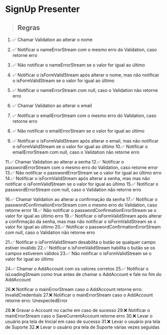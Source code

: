# SignUp Presenter

> ## Regras
1. ✅ Chamar Validation ao alterar o nome
2. ✅ Notificar o nameErrorStream com o mesmo erro do Validation, caso retorne erro
3. ✅ Não notificar o nameErrorStream se o valor for igual ao último
4. ✅ Notificar o isFormValidStream após alterar o nome, mas não notificar o isFormValidStream se o valor for igual ao último
5. ✅ Notificar o nameErrorStream com null, caso o Validation não retorne erro

6. ✅ Chamar Validation ao alterar o email
7. ✅ Notificar o emailErrorStream com o mesmo erro do Validation, caso retorne erro
8. ✅ Não notificar o emailErrorStream se o valor for igual ao último
9. ✅ Notificar o isFormValidStream após alterar o email, mas não notificar o isFormValidStream se o valor for igual ao último
10.✅ Notificar o emailErrorStream com null, caso o Validation não retorne erro

11.✅ Chamar Validation ao alterar a senha
12.✅ Notificar o passwordErrorStream com o mesmo erro do Validation, caso retorne error
13.✅ Não notificar o passwordErrorStream se o valor for igual ao último erro
14.✅ Notificar o isFormValidStream após alterar a senha, mas mas não notificar o isFormValidStream se o valor for igual ao último
15.✅ Notificar o passwordErrorStream com null, caso o Validation não retorne erro

16.✅ Chamar Validation ao alterar a confirmação da senha
17.✅ Notificar o passwordConfirmationErrorStream com o mesmo erro do Validation, caso retorne error
18.✅ Não notificar o passwordConfirmationErrorStream se o valor for igual ao último erro
19.✅ Notificar o isFormValidStream após alterar a confirmação da senha, mas mas não notificar o isFormValidStream se o valor for igual ao último
20.✅ Notificar o passwordConfirmationErrorStream com null, caso o Validation não retorne erro

21.✅ Notificar o isFormValidStream desabilita o butão se qualquer campo estiver inválido
22.✅ Notificar o isFormValidStream habilita o butão se os campos estiverem válidos
23.✅ Não notificar o isFormValidStream se o valor for igual ao último

24.✅ Chamar o AddAccount com os valores corretos
25.✅ Notificar o isLoadingStream como true antes de chamar o AddAccount e fale no fim do AddAccount

26.❌ Notificar o mainErrorStream caso o AddAccount retorne erro: InvalidCredentials 
27.❌ Notificar o mainErrorStream caso o AddAccount retorne erro: UnexpectedError

28.❌ Gravar o Account no cache em caso de sucesso
29.❌ Notificar o mainErrorStream caso o SaveCurrentAccount retorne erro
30.❌ Levar o usuário pra tela de Inicial em caso de sucesso
31.❌ Levar o usuário pra tela de Suporte
32.❌ Levar o usuário pra tela de Suporte várias vezes seguidas